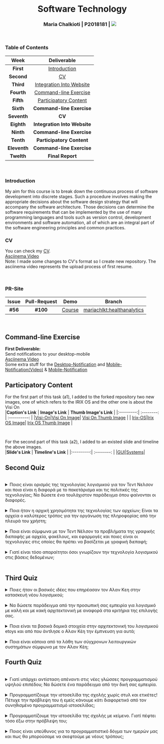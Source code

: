 <h1 align= center>Software Technology</h1>
<h3 align= center>Maria Chalkioti | P2018181 |  <a href="mailto:p18chal@ionio.gr"><img src="https://img.shields.io/badge/-Email-blueviolet"/></a>&nbsp;&nbsp;&nbsp;&nbsp; <p></h3>  
</br>

### Table of Contents 

|**Week** | **Deliverable** | 
|:---------:| :--------: | 
|**First** |[Introduction](#Introduction) |
|**Second** | [CV](#CV) |
|**Third** |  [Integration Into Website](#PR-Site) |
|**Fourth**|  [Command-line Exercise](#Command-line-Exercise) |
|**Fifth** |  [Participatory Content](#Participatory-Content) |
|**Sixth** |  **Command-line Exercise** |  
|**Seventh** | **CV**|
|**Eighth** |  **Integration Into Website** |
|**Ninth** |   **Command-line Exercise** |
|**Tenth** |   **Participatory Content** |
|**Eleventh** | **Command-line Exercise** |  
|**Twelth** | **Final Report** | 
</br>

### Introduction 
  My aim for this course is to break down the continuous process of software development into discrete stages. Such a procedure involves making the appropriate decisions about the   software design strategy that will accompany the software architecture. Those decisions can determine the software requirements that can be implemented by the use of many programming languages and tools such as version control, development environments and software automation, all of which are an integral part of the software engineering principles and common practices.
</br> 

### CV 
You can check my [CV](https://mariachlkt.github.io/resume-sw/). 
</br>
[Asciinema Video](https://asciinema.org/a/397011) 
</br> 
Note: I made some changes to CV's format so I create new repository. The asciinema video represents the upload process of first resume. 

</br>

### PR-Site  
|**Issue** | **Pull-Request** | **Demo** | **Branch** |
|:---------:| :--------: |  :--------: |  :--------: | 
| **#56** | **#100** | [Course](https://brave-hodgkin-c52527.netlify.app/courses/health-analytics/) | [mariachlkt:healthanalytics](https://github.com/mariachlkt/sitegr/blob/healthanalytics/all_collections/_courses/health-analytics.md) |
</br>

## Command-line Exercise
**First Deliverable:** 
  </br> 
  Send notifications to your desktop-mobile
  </br>
     [Asciinema Video](https://asciinema.org/a/398905)
    </br>
     Some extra stuff for the [Desktop-Notification](https://github.com/mariachlkt/cli/blob/main/desktop-notification.png) and [Mobile-Notification(Video)](https://github.com/mariachlkt/cli/blob/main/mobile-notification.mp4) & [Mobile-Notification](https://github.com/mariachlkt/cli/blob/main/mobile-notification.jpg) 
       
## Participatory Content 

For the first part of this task (a1), I added to the forked repository two new images, one of which refers to the IRIX OS and the other one is about the Visi On 
</br>
|**Caption's Link** | **Image's Link** | **Thumb Image's Link** |
|:---------:| :--------: | :----------: |
|[Visi-On](https://github.com/mariachlkt/_gallery/blob/P2018181/visi-on.md)|[Visi On Image](https://github.com/mariachlkt/images/blob/P2018181/irix-os.png)| [Visi On Thumb Image](https://github.com/mariachlkt/images/blob/P2018181/irix-os_thumb.png) |
| [Irix-OS](https://github.com/mariachlkt/_gallery/blob/P2018181/irix-os.md)|[Irix OS Image](https://github.com/mariachlkt/images/blob/P2018181/vision.png)| [Irix OS Thumb Image](https://github.com/mariachlkt/images/blob/P2018181/vision_thumb.png) |

</br>

For the second part of this task (a2), I added to an existed slide and timeline the above images.
</br>
|**Slide's Link** | **Timeline's Link** |
|:---------:| :--------: | 
|[GUI](https://github.com/mariachlkt/site/blob/P2018181/_slides/gui.md)|[Systems](https://github.com/mariachlkt/site/blob/P2018181/_timeline/systems.md)|
</br>

## Second Quiz
</br>
<details>
  <summary>Ποιος είναι ορισμός της τεχνολογίας λογισμικού για τον Τεντ Νελσον και ποια είναι η διαφορά με το πακετάρισμα και τις πολιτικές της τεχνολογίας; Να δώσετε ένα      τουλάχιστον παράδειγμα όπου φαίνονται οι διαφορές.</summary>
 </br>
Σύμφωνα με τον  Τεντ Νελσον, η  τεχνολογία λογισμικού παρομοιάζεται με  πατρική γονιμότητα, με αυτό να σημαίνει ότι υπάρχει πολύ αλλά  σε λιγότερο  βαθμό που τα άτομα πιστεύουν. Παράλληλα, το πακετάρισμα αποτελεί  το προιόν/λογισμικό, το οποίο  είναι διακριτό στα κοινό, ενώ οι πολιτικές τεχνολογίας αποτελούν βήματα/διαδικασίες με τις οποίες παράχθηκαν τα προαναφερόμενα προιόντα. Για παράδειγμα, το iPhone αποτελεί πακετάρισμα, ενώ το πρωτόκολλο TCP/IP μία πολιτική τεχνολογίας.
</details>
</br>
<details>
  <summary>Ποια ήταν η αρχική χρησιμότητα της τεχνολογίας των αρχείων; Είναι τα αρχεία ο καλύτερος τρόπος για την οργάνωση της πληροφορίας από την πλευρά του χρήστη;</summary>
 </br>
Στην αρχική υπόσταση της τεχνολογίας των αρχείων, υπήρχαν περιορισμένες λειτουργίες και συγκεκριμένα είδη κειμένου δεν υποστηρίζονταν από λογισμικά ή τύπους αρχείων. Για παράδειγμα, τύπος σημειώσεων  (marginal notes/headnotes) δεν ήταν εφικτό να εγγραφούν σε  PDF ή σε Word File, λόγω έλλειψης χαρακτηριστικών και συμβατότητας.
Η αποθήκευση σε αρχεία αποτελεί ένα συνετό τρόπο οργάνωσης των δεδομένων, καθώς κάθε μεμονωμένο είδος πληροφορίας μπορεί να ανήκει σε διαφορετικό αρχείο και έπειτα υπάρχει η δυνατότητα ταξινόμησης των αρχείων με βάση την ημερομηνία δημιουργίας του, το όνομα  του ή ακόμη και από τον τύπο του. Αυτό έχει ως αποτέλεσμα την σύντομη και εύκολη  εκμαίευση   πληροφοριών.
</details>
</br>
<details>
  <summary>Ποια είναι σύμφωνα με τον Τεντ Νέλσον τα προβλήματα της γραφικής διεπαφής με αρχεία, φακέλους, και εφαρμογές και ποιες είναι οι τεχνολογίες στις οποίες θα πρέπει να βασίζεται με γραφική διεπαφή;</summary>
Με βάση τον Τεντ Νελσον, σε Unix λειτουργικά συστήματα  (Linux) δεν επιτρέπονταν η πρόσβαση και η ανάγνωση  αρχείων/εφαρμογών, όταν αυτά κατείχαν κενά στο όνομά τους, δημιουργώντας πρόβλημα συμβατότητας σε αρχεία που προέρχονταν από Windows  και MacOS. Παράλληλα, μία γραφική διεπαφή θα έπρεπε να στηρίζεται στην ιεραρχία των καταλόγων (directories), δηλαδή κάθε φάκελος να περιέχει ονόματα άλλων φακέλων (hierarchical directories).
</details> 
</br>
<details>
  <summary>Γιατί είναι τόσο απαραίτητοι όσοι γνωρίζουν την τεχνολογία λογισμικού στις βάσεις δεδομένων;</summary>
Η ανάπτυξη λογισμικού και η τεχνολογία των βάσεων δεδομένων σχετίζονται με διάφορους τρόπους. Συγκεκριμένα, χρησιμοποιούνται μέθοδοι λογισμικού και εργαλεία  για την ανάπτυξη εφαρμογών και λειτουργιών βάσεων δεδομένων. Αντίστοιχα, η τεχνολογία βάσεων δεδομένων μπορεί να υποστηρίζει μέσω κατάλληλων υπηρεσιών τις δραστηριότητες, τα εργαλεία και τις τεχνικές, που εφαρμόζονται στις διαδικασίες ανάπτυξης λογισμικού.   	
</details>
</br>

## Third Quiz

<details> 
  <summary>Ποιες ήταν οι βασικές ιδέες που επηρέασαν τον Αλαν Κεη στην κατασκευή νέου λογισμικού;</summary>
</br>
Μία από τις βασικές ιδέες , που είχαν σημαντική επιρροή στον Αλαν Κεη για την κατασκευή νέου λογισμικού, ήταν ο παραλληλισμός του με ένα βιβλίο χημείας. Συγκεκριμένα, όσοι διάβαζαν το βιβλίο μπορούσαν να καταλάβουν την θεματική του και να αποκτήσουν πληροφορίες, ακόμη κι αν δεν κατείχαν τις απαραίτητες γνώσεις. Έτσι, οι χρήστες θα μάθαιναν να χρησιμοποιούν το λογισμικό κατά την διάρκεια της χρήσης τους , χωρίς να κατέχουν  την  εμπειρία και την γνώση.
</details>
</br>
<details>
  <summary>Να δώσετε παράδειγμα από την προσωπική σας εμπειρία για λογισμικό με καλή και με κακή αρχιτεκτονική με αναφορά στα κριτήρια της επιλογής σας.</summary>
</br>
Κατά την γνώμη μου, ένα χρήσιμο λογισμικό με ιδιαίτερα καλή αρχιτεκτονική αποτελεί το MS Office Word. Συγκεκριμένα, οι χρήστες εύκολα και σε σύντομο χρονικό διάστημα δύνανται να δημιουργήσουν εργασίες έχοντας ποίκιλλες επιλογές για το σχεδιασμό, την προσθήκη διάφορων εικόνων/σχημάτων/συμβόλων, την υλοποίηση μαθηματικών εξισώσεων και την υπαγόρευση κειμένου σε οποιαδήποτε γλώσσα. Τα άτομα μπορούν εύκολα να εντοπίσουν το κουμπί για την αντίστοιχη επιθυμητή λειτουργία, λόγω του φιλικού προς τον χρήστη UI (User Interface) , που διαθέτει.  Αντίθετα , το Ghost Browser αποτελεί έναν φυλλομετρητή, ο οποίος βασίζεται σε παλιότερες εκδόσεις άλλου browser (αν και υπάρχουν νεότερες εκδόσεις),δεν διαθέτει φιλικό UI και στο γενικό πλαίσιο η χρησιμοποίησή του δεν παρέχει την ιδιωτικότητα, που υπόσχεται σε σχέση μ΄ άλλα παρεμφερή λογισμικά.
</details>
</br>
<details>
  <summary>Ποια είναι τα βασικά δομικά στοιχεία στην αρχιτεκτονική του λογισμικού etoys και από που άντλησε ο Αλαν Κέη την έμπνευση για αυτά;</summary>
</br>
--
</details>
</br>
<details>
  <summary>Ποια είναι κάποια από τα λάθη των σύγχρονων λειτουργικών συστημάτων σύμφωνα με τον Αλαν Κέη;</summary>
</br>
Σύμφωνα με τον Αλαν Κεη, το UI των σύγχρονων λειτουργικών συστημάτων φαίνεται να μοιάζουν περισσότερο με Nuclear Reactor Control Panel, όπου οι χρήστες αποκτούσαν  πληροφορίες και γνώση για την χρήση του, εν αντιθέσει με το νέο περιβάλλον (Personal Amplification Environment), με το οποίο λάμβαναν ουσιαστικές  πληροφορίες έχοντας ως αποτέλεσμα την εκμάθηση και την απόκτηση  ικανοτήτων.  
</details>
 
 
## Fourth Quiz
</br>
<details>
  <summary>Γιατί υπάρχει αντίσταση απέναντι στις νέες γλώσσες προγραμματισμού υψηλού επιπέδου; Να δώσετε ένα παράδειγμα από την δική σας εμπειρία.</summary>
</br>
Σύμφωνα με τον Bret Victor, τα άτομα, που κατέχουν γνώσεις και δεξιότητες από ήδη υπάρχουσες γλώσσες προγραμματισμού, δεν είναι δεκτικοί σε νέες γλώσσες, καθώς χρειάζεται να μάθουν από την αρχή και να έχουν νέο και διαφορικό τρόπο σκέψης για την αφομοίωση καινούριων ιδεών.
</details>
</br>
<details>
  <summary>Προγραμματίζουμε την ιστοσελίδα της σχολής χωρίς στυλ και ετικέτες! Πέτυχε την πρόβλεψη του ή εμείς κάνουμε κάτι διαφορετικό από τον συνηθισμένο προγραμματισμό ιστοσελίδας;</summary>
</br>
Με βάση τον Victor, σε μελλοντικές δεκαετίες θα μπορούμε να προγραμματίζουμε την ιστοσελίδα της σχολής και γενικά γραφικό περιβάλλον με άμεσο χειρισμό χωρίς την χρήση γλωσσών σήμανσης (markup languages).
</details>
</br>
<details>
  <summary>Προγραμματίζουμε την ιστοσελίδα της σχολής με κείμενο. Γιατί πέφτει τόσο έξω στην πρόβλεψη του;</summary>
</br>
Ο προγραμματισμός της ιστοσελίδας της σχολής με κείμενο είναι πιθανό να μην αποφέρει τα επιθυμητά αποτελέσματα , καθώς με αυτό τον τρόπο προγραμματισμού δεν  αναφέρουμε τον τρόπο με τον οποίο θα  κατασκευάσουμε την ιστοσελίδα αλλά την τελική μορφή της. Αυτό έχει ως αποτέλεσμα, το ίδιο το πρόγραμμα να αποφασίζει τον τρόπο, που θα το υλοποιήσει.
</details>
</br>
<details>
  <summary>Ποιος είναι υπεύθυνος για το προγραμματιστικό δόγμα των ημερών μας και πως θα μπορούσαμε να σκεφτούμε με νέους τρόπους;</summary>
</br>
</details>
